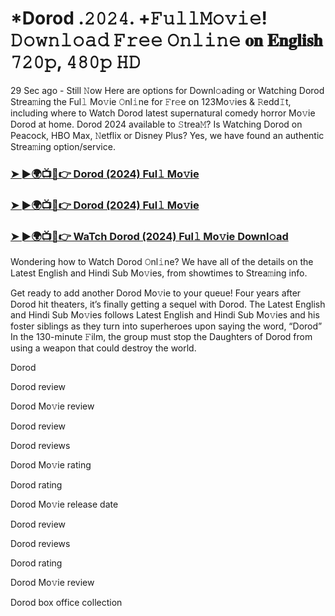 # *Dorod .𝟸𝟶𝟸𝟺. +𝙵𝚞𝚕𝚕𝙼𝚘𝚟𝚒𝚎! 𝙳𝚘𝚠𝚗𝚕𝚘𝚊𝚍 𝙵𝚛𝚎𝚎 𝙾𝚗𝚕𝚒𝚗𝚎 𝐨𝐧 𝐄𝐧𝐠𝐥𝐢𝐬𝐡 𝟽𝟸𝟶𝚙, 𝟺𝟾𝟶𝚙 𝙷𝙳
29 Sec ago - Still 𝙽ow Here are options for Downl𝚘ading or Watching Dorod Strea𝚖ing the Ful𝚕 Mo𝚟ie 𝙾nl𝚒ne for 𝙵r𝚎e on 123Mo𝚟ies & 𝚁edd𝙸t, including where to Watch Dorod latest supernatural comedy horror Mo𝚟ie Dorod at home. Dorod 2024 available to 𝚂trea𝙼? Is Watching Dorod on Peacock, HBO Max, 𝙽etflix or Disney Plus? Yes, we have found an authentic Strea𝚖ing option/service.

### [➤ ►🌍📺📱👉 Dorod (2024) Ful𝚕 Mo𝚟ie](https://t.co/6qemgSVnLL)

### [➤ ►🌍📺📱👉 Dorod (2024) Ful𝚕 Mo𝚟ie](https://t.co/6qemgSVnLL)

### [➤ ►🌍📺📱👉 WaTch Dorod (2024) Ful𝚕 Mo𝚟ie Downl𝚘ad](https://t.co/6qemgSVnLL)

Wondering how to Watch Dorod 𝙾nl𝚒ne? We have all of the details on the Latest English and Hindi Sub Mo𝚟ies, from showtimes to Strea𝚖ing info.

Get ready to add another Dorod Mo𝚟ie to your queue! Four years after Dorod hit theaters, it’s finally getting a sequel with Dorod. The Latest English and Hindi Sub Mo𝚟ies follows Latest English and Hindi Sub Mo𝚟ies and his foster siblings as they turn into superheroes upon saying the word, “Dorod” In the 130-minute 𝙵ilm, the group must stop the Daughters of Dorod from using a weapon that could destroy the world.

Dorod

Dorod review

Dorod Mo𝚟ie review

Dorod review

Dorod reviews

Dorod Mo𝚟ie rating

Dorod rating

Dorod Mo𝚟ie release date

Dorod review

Dorod reviews

Dorod rating

Dorod Mo𝚟ie review

Dorod box office collection
